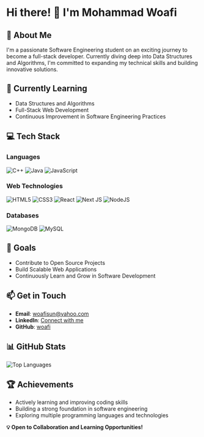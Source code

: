 # Hi there! 👋 I'm Mohammad Woafi

## 🚀 About Me
I'm a passionate Software Engineering student on an exciting journey to become a full-stack developer. Currently diving deep into Data Structures and Algorithms, I'm committed to expanding my technical skills and building innovative solutions.

## 🌱 Currently Learning
- Data Structures and Algorithms
- Full-Stack Web Development
- Continuous Improvement in Software Engineering Practices

## 💻 Tech Stack

### Languages
![C++](https://img.shields.io/badge/C++-%2300599C.svg?style=flat&logo=c%2B%2B&logoColor=white)
![Java](https://img.shields.io/badge/Java-%23ED8B00.svg?style=flat&logo=java&logoColor=white)
![JavaScript](https://img.shields.io/badge/JavaScript-%23323330.svg?style=flat&logo=javascript&logoColor=%23F7DF1E)

### Web Technologies
![HTML5](https://img.shields.io/badge/HTML5-%23E34F26.svg?style=flat&logo=html5&logoColor=white)
![CSS3](https://img.shields.io/badge/CSS3-%231572B6.svg?style=flat&logo=css3&logoColor=white)
![React](https://img.shields.io/badge/React-%2320232a.svg?style=flat&logo=react&logoColor=%2361DAFB)
![Next JS](https://img.shields.io/badge/Next-black?style=flat&logo=next.js&logoColor=white)
![NodeJS](https://img.shields.io/badge/Node.js-6DA55F?style=flat&logo=node.js&logoColor=white)

### Databases
![MongoDB](https://img.shields.io/badge/MongoDB-%234ea94b.svg?style=flat&logo=mongodb&logoColor=white)
![MySQL](https://img.shields.io/badge/MySQL-%2300f.svg?style=flat&logo=mysql&logoColor=white)

## 🌟 Goals
- Contribute to Open Source Projects
- Build Scalable Web Applications
- Continuously Learn and Grow in Software Development

## 📫 Get in Touch
- **Email**: [woafisun@yahoo.com](mailto:woafisun@yahoo.com)
- **LinkedIn**: [Connect with me](https://www.linkedin.com/in/your-linkedin-username)
- **GitHub**: [woafi](https://github.com/woafi)

## 📊 GitHub Stats
![Top Languages](https://github-readme-stats.vercel.app/api/top-langs/?username=woafi&layout=compact&theme=radical)

## 🏆 Achievements
- Actively learning and improving coding skills
- Building a strong foundation in software engineering
- Exploring multiple programming languages and technologies

**💡 Open to Collaboration and Learning Opportunities!**
